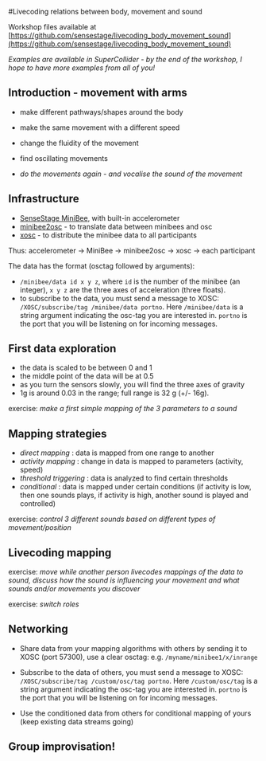 #Livecoding relations between body, movement and sound

Workshop files available at [https://github.com/sensestage/livecoding_body_movement_sound](https://github.com/sensestage/livecoding_body_movement_sound)

*Examples are available in SuperCollider - by the end of the workshop, I hope to have more examples from all of you!*


## Introduction - movement with arms

- make different pathways/shapes around the body
- make the same movement with a different speed
- change the fluidity of the movement
- find oscillating movements

- *do the movements again - and vocalise the sound of the movement*


## Infrastructure

- [SenseStage MiniBee][1], with built-in accelerometer
- [minibee2osc][2] - to translate data between minibees and osc
- [xosc][3] - to distribute the minibee data to all participants

Thus: accelerometer -> MiniBee -> minibee2osc -> xosc -> each participant

The data has the format (osctag followed by arguments):

- ```/minibee/data id x y z```, where ```id``` is the number of the minibee (an integer), ```x y z``` are the three axes of acceleration (three floats).
- to subscribe to the data, you must send a message to XOSC: ```
/XOSC/subscribe/tag /minibee/data portno```. Here ```/minibee/data``` is a string argument indicating the osc-tag you are interested in. ```portno``` is the port that you will be listening on for incoming messages.

[1]: https://docs.sensestage.eu
[2]: https://github.com/sensestage/minibee2osc
[3]: https://github.com/sensestage/xosc


## First data exploration

- the data is scaled to be between 0 and 1
- the middle point of the data will be at 0.5
- as you turn the sensors slowly, you will find the three axes of gravity
- 1g is around 0.03 in the range; full range is 32 g (+/- 16g).

exercise: *make a first simple mapping of the 3 parameters to a sound*

## Mapping strategies

- *direct mapping* : data is mapped from one range to another
- *activity mapping* : change in data is mapped to parameters (activity, speed)
- *threshold triggering* : data is analyzed to find certain thresholds
- *conditional* : data is mapped under certain conditions (if activity is low, then one sounds plays, if activity is high, another sound is played and controlled)

exercise: *control 3 different sounds based on different types of movement/position*

## Livecoding mapping

exercise: *move while another person livecodes mappings of the data to sound, discuss how the sound is influencing your movement and what sounds and/or movements you discover*

exercise: *switch roles*


## Networking

- Share data from your mapping algorithms with others by sending it to XOSC (port 57300), use a clear osctag: e.g. ```/myname/minibee1/x/inrange```

- Subscribe to the data of others, you must send a message to XOSC: ```
/XOSC/subscribe/tag /custom/osc/tag portno```. Here ```/custom/osc/tag``` is a string argument indicating the osc-tag you are interested in. ```portno``` is the port that you will be listening on for incoming messages.

- Use the conditioned data from others for conditional mapping of yours (keep existing data streams going)

## Group improvisation!

